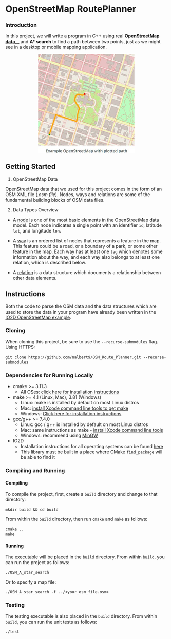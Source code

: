 #  OpenStreetMap RoutePlanner

### Introduction
In this project, we will write a program in C++ using real [**OpenStreetMap data**](https://www.openstreetmap.org/#map=6/46.449/2.210)__ and __A* search__ to find a path between two points, just as we might see in a desktop or mobile mapping application.

<p align="center"> 
    <img src="Assets/OSM.jpg" align="middle" alt="drawing" width="300px"> 
</p>

## Getting Started

1. OpenStreetMap Data

OpenStreetMap data that we used for this project comes in the form of an OSM XML file (*.osm file*). Nodes, ways and relations are some of the fundamental building blocks of OSM data files.

2. Data Types Overview

- A [node](https://wiki.openstreetmap.org/wiki/Node) is one of the most basic elements in the OpenStreetMap data model. Each node indicates a single point with an identifier `id`, latitude `lat`, and longitude `lon`.

- A [way](https://wiki.openstreetmap.org/wiki/Way) is an ordered list of nodes that represents a feature in the map. This feature could be a road, or a boundary of a park, or some other feature in the map. Each way has at least one `tag` which denotes some information about the way, and each way also belongs to at least one relation, which is described below.

- A [relation](https://wiki.openstreetmap.org/wiki/Relation) is a data structure which documents a relationship between other data elements.

## Instructions

Both the code to parse the OSM data and the data structures which are used to store the data in your program have already been written in the [IO2D OpenStreetMap example](https://github.com/cpp-io2d/P0267_RefImpl/tree/master/P0267_RefImpl/Samples/maps).

### Cloning

When cloning this project, be sure to use the `--recurse-submodules` flag. Using HTTPS:
```
git clone https://github.com/nalbert9/OSM_Route_Planner.git --recurse-submodules
```

### Dependencies for Running Locally
* cmake >= 3.11.3
  * All OSes: [click here for installation instructions](https://cmake.org/install/)
* make >= 4.1 (Linux, Mac), 3.81 (Windows)
  * Linux: make is installed by default on most Linux distros
  * Mac: [install Xcode command line tools to get make](https://developer.apple.com/xcode/features/)
  * Windows: [Click here for installation instructions](http://gnuwin32.sourceforge.net/packages/make.htm)
* gcc/g++ >= 7.4.0
  * Linux: gcc / g++ is installed by default on most Linux distros
  * Mac: same instructions as make - [install Xcode command line tools](https://developer.apple.com/xcode/features/)
  * Windows: recommend using [MinGW](http://www.mingw.org/)
* IO2D
  * Installation instructions for all operating systems can be found [here](https://github.com/cpp-io2d/P0267_RefImpl/blob/master/BUILDING.md)
  * This library must be built in a place where CMake `find_package` will be able to find it

### Compiling and Running

#### Compiling
To compile the project, first, create a `build` directory and change to that directory:
```
mkdir build && cd build
```
From within the `build` directory, then run `cmake` and `make` as follows:
```
cmake ..
make
```
#### Running
The executable will be placed in the `build` directory. From within `build`, you can run the project as follows:
```
./OSM_A_star_search
```
Or to specify a map file:
```
./OSM_A_star_search -f ../<your_osm_file.osm>
```

### Testing

The testing executable is also placed in the `build` directory. From within `build`, you can run the unit tests as follows:
```
./test
```
